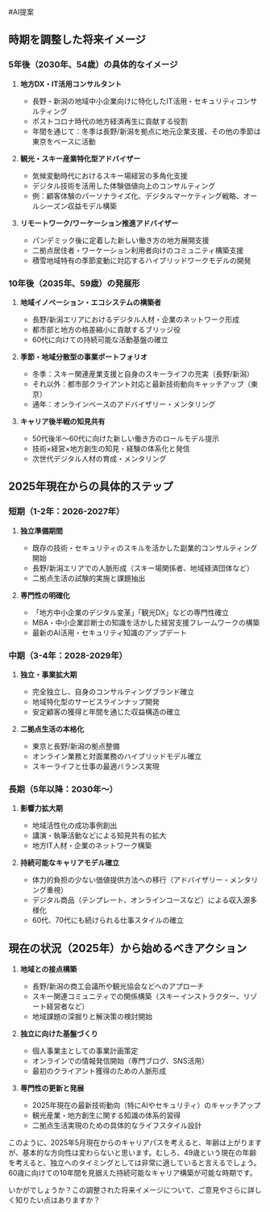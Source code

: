 #AI提案 

## 時期を調整した将来イメージ

### 5年後（2030年、54歳）の具体的なイメージ

1. **地方DX・IT活用コンサルタント**
    
    - 長野・新潟の地域中小企業向けに特化したIT活用・セキュリティコンサルティング
    - ポストコロナ時代の地方経済再生に貢献する役割
    - 年間を通じて：冬季は長野/新潟を拠点に地元企業支援、その他の季節は東京をベースに活動
2. **観光・スキー産業特化型アドバイザー**
    
    - 気候変動時代におけるスキー場経営の多角化支援
    - デジタル技術を活用した体験価値向上のコンサルティング
    - 例：顧客体験のパーソナライズ化、デジタルマーケティング戦略、オールシーズン収益モデル構築
3. **リモートワーク/ワーケーション推進アドバイザー**
    
    - パンデミック後に定着した新しい働き方の地方展開支援
    - 二拠点居住者・ワーケーション利用者向けのコミュニティ構築支援
    - 積雪地域特有の季節変動に対応するハイブリッドワークモデルの開発

### 10年後（2035年、59歳）の発展形

1. **地域イノベーション・エコシステムの構築者**
    
    - 長野/新潟エリアにおけるデジタル人材・企業のネットワーク形成
    - 都市部と地方の格差縮小に貢献するブリッジ役
    - 60代に向けての持続可能な活動基盤の確立
2. **季節・地域分散型の事業ポートフォリオ**
    
    - 冬季：スキー関連産業支援と自身のスキーライフの充実（長野/新潟）
    - それ以外：都市部クライアント対応と最新技術動向キャッチアップ（東京）
    - 通年：オンラインベースのアドバイザリー・メンタリング
3. **キャリア後半戦の知見共有**
    
    - 50代後半〜60代に向けた新しい働き方のロールモデル提示
    - 技術×経営×地方創生の知見・経験の体系化と発信
    - 次世代デジタル人材の育成・メンタリング

## 2025年現在からの具体的ステップ

### 短期（1-2年：2026-2027年）

1. **独立準備期間**
    
    - 既存の技術・セキュリティのスキルを活かした副業的コンサルティング開始
    - 長野/新潟エリアでの人脈形成（スキー場関係者、地域経済団体など）
    - 二拠点生活の試験的実施と課題抽出
2. **専門性の明確化**
    
    - 「地方中小企業のデジタル変革」「観光DX」などの専門性確立
    - MBA・中小企業診断士の知識を活かした経営支援フレームワークの構築
    - 最新のAI活用・セキュリティ知識のアップデート

### 中期（3-4年：2028-2029年）

1. **独立・事業拡大期**
    
    - 完全独立し、自身のコンサルティングブランド確立
    - 地域特化型のサービスラインナップ開発
    - 安定顧客の獲得と年間を通じた収益構造の確立
2. **二拠点生活の本格化**
    
    - 東京と長野/新潟の拠点整備
    - オンライン業務と対面業務のハイブリッドモデル確立
    - スキーライフと仕事の最適バランス実現

### 長期（5年以降：2030年〜）

1. **影響力拡大期**
    
    - 地域活性化の成功事例創出
    - 講演・執筆活動などによる知見共有の拡大
    - 地方IT人材・企業のネットワーク構築
2. **持続可能なキャリアモデル確立**
    
    - 体力的負担の少ない価値提供方法への移行（アドバイザリー・メンタリング重視）
    - デジタル商品（テンプレート、オンラインコースなど）による収入源多様化
    - 60代、70代にも続けられる仕事スタイルの確立

## 現在の状況（2025年）から始めるべきアクション

1. **地域との接点構築**
    
    - 長野/新潟の商工会議所や観光協会などへのアプローチ
    - スキー関連コミュニティでの関係構築（スキーインストラクター、リゾート経営者など）
    - 地域課題の深掘りと解決策の検討開始
2. **独立に向けた基盤づくり**
    
    - 個人事業主としての事業計画策定
    - オンラインでの情報発信開始（専門ブログ、SNS活用）
    - 最初のクライアント獲得のための人脈形成
3. **専門性の更新と発展**
    
    - 2025年現在の最新技術動向（特にAIやセキュリティ）のキャッチアップ
    - 観光産業・地方創生に関する知識の体系的習得
    - 二拠点生活実現のための具体的なライフスタイル設計

このように、2025年5月現在からのキャリアパスを考えると、年齢は上がりますが、基本的な方向性は変わらないと思います。むしろ、49歳という現在の年齢を考えると、独立へのタイミングとしては非常に適していると言えるでしょう。60歳に向けての10年間を見据えた持続可能なキャリア構築が可能な時期です。

いかがでしょうか？この調整された将来イメージについて、ご意見やさらに詳しく知りたい点はありますか？